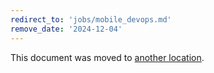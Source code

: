 ```yaml
---
redirect_to: 'jobs/mobile_devops.md'
remove_date: '2024-12-04'
---
```


This document was moved to [another location](jobs/mobile_devops.md).

<!-- This redirect file can be deleted after <2024-12-04>. -->
<!-- Redirects that point to other docs in the same project expire in three months. -->
<!-- Redirects that point to docs in a different project or site (for example, link is not relative and starts with `https:`) expire in one year. -->
<!-- Before deletion, see: https://docs.gitlab.com/ee/development/documentation/redirects.html -->
